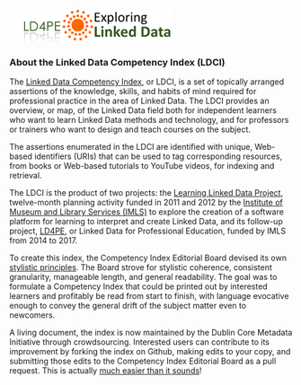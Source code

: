 ![Logo](img/ld4pe-290px.png)
### About the Linked Data Competency Index (LDCI)

The [Linked Data Competency Index](D2695955.md), or LDCI, is a set of topically arranged assertions of the knowledge, skills, and habits of mind required for professional practice in the area of Linked Data.  The LDCI provides an overview, or map, of the Linked Data field both for independent learners who want to learn Linked Data methods and technology, and for professors or trainers who want to design and teach courses on the subject.  

The assertions enumerated in the LDCI are identified with unique, Web-based identifiers (URIs) that can be used to tag corresponding resources, from books or Web-based tutorials to YouTube videos, for indexing and retrieval.

The LDCI is the product of two projects: the [Learning Linked Data Project](http://lld.dublincore.net/), twelve-month planning activity funded in 2011 and 2012 by the [Institute of Museum and Library Services (IMLS)](https://www.imls.gov/) to explore the creation of a software platform for learning to interpret and create Linked Data, and its follow-up project, [LD4PE](http://explore.dublincore.net/), or Linked Data for Professional Education, funded by IMLS from 2014 to 2017.  

To create this index, the Competency Index Editorial Board devised its own [stylistic principles](style.md).  The Board strove for stylistic coherence, consistent granularity, manageable length, and general readability.  The goal was to formulate a Competency Index that could be printed out by interested learners and profitably be read from start to finish, with language evocative enough to convey the general drift of the subject matter even to newcomers.

A living document, the index is now maintained by the Dublin Core Metadata Initiative through crowdsourcing.  Interested users can contribute to its improvement by forking the index on Github, making edits to your copy, and submitting those edits to the Competency Index Editorial Board as a pull request.  This is actually [much easier than it sounds](process.md)!

